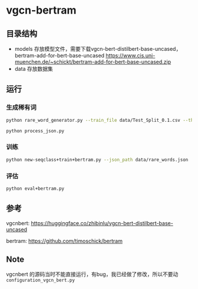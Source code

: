 # vgcn-bertram

## 目录结构

- models 存放模型文件，需要下载vgcn-bert-distilbert-base-uncased，bertram-add-for-bert-base-uncased https://www.cis.uni-muenchen.de/~schickt/bertram-add-for-bert-base-uncased.zip
- data 存放数据集

## 运行

### 生成稀有词

```bash
python rare_word_generator.py --train_file data/Test_Split_0.1.csv --threshold_percent 20 --max_contexts 5 --output_dir data/

python process_json.py
```



### 训练

```bash
python new-seqclass+train+bertram.py --json_path data/rare_words.json
```



### 评估

```bash
python eval+bertram.py
```



## 参考

vgcnbert: https://huggingface.co/zhibinlu/vgcn-bert-distilbert-base-uncased

bertram: https://github.com/timoschick/bertram



## Note

vgcnbert 的源码当时不能直接运行，有bug，我已经做了修改，所以不要动 `configuration_vgcn_bert.py`
